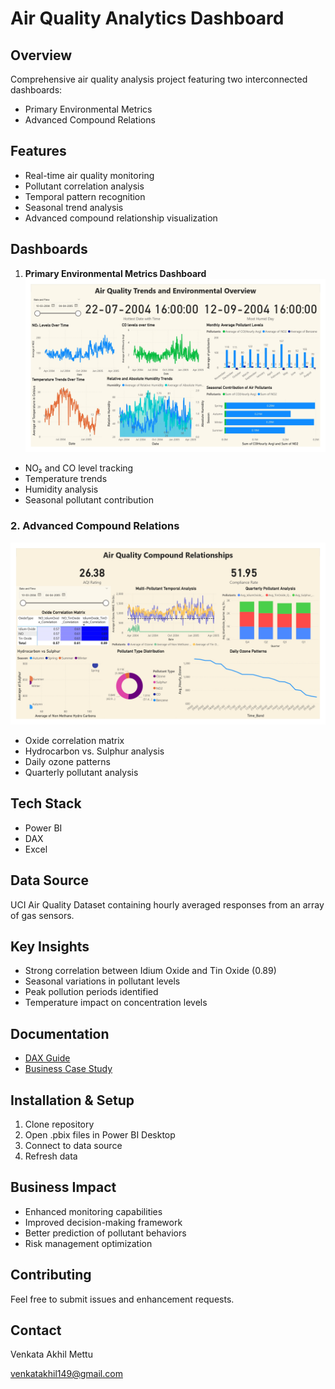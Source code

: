 # Air Quality Analytics Dashboard

## Overview
Comprehensive air quality analysis project featuring two interconnected dashboards:
- Primary Environmental Metrics
- Advanced Compound Relations

## Features
- Real-time air quality monitoring
- Pollutant correlation analysis
- Temporal pattern recognition
- Seasonal trend analysis
- Advanced compound relationship visualization

## Dashboards

1. **Primary Environmental Metrics Dashboard**
   ![Primary Environmental Dashboard](images/dashboard_screenshots/Primary_Environmental_Metrics.png)
- NO₂ and CO level tracking
- Temperature trends
- Humidity analysis
- Seasonal pollutant contribution

### 2. Advanced Compound Relations
![Advanced Compound Dashboard](images/dashboard_screenshots/Advanced_Compound_Relations.png)
- Oxide correlation matrix
- Hydrocarbon vs. Sulphur analysis
- Daily ozone patterns
- Quarterly pollutant analysis

## Tech Stack
- Power BI
- DAX
- Excel

## Data Source
UCI Air Quality Dataset containing hourly averaged responses from an array of gas sensors.

## Key Insights
- Strong correlation between Idium Oxide and Tin Oxide (0.89)
- Seasonal variations in pollutant levels
- Peak pollution periods identified
- Temperature impact on concentration levels

## Documentation
- [DAX Guide](docs/Dax_Documentation_guide.pdf)
- [Business Case Study](images/Beijing_Air_Quality_Presentation_by_Venkata_Akhil_Mettu.pptx)

## Installation & Setup
1. Clone repository
2. Open .pbix files in Power BI Desktop
3. Connect to data source
4. Refresh data

## Business Impact
- Enhanced monitoring capabilities
- Improved decision-making framework
- Better prediction of pollutant behaviors
- Risk management optimization

## Contributing
Feel free to submit issues and enhancement requests.

## Contact
Venkata Akhil Mettu

venkatakhil149@gmail.com
